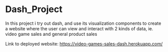 # Dash_Project
In this project i try out dash, and use its visualization components to create a website where the user can view and interact with 2 kinds of data, ie. video game sales and general product sales

Link to deployed website:
https://video-games-sales-dash.herokuapp.com/

